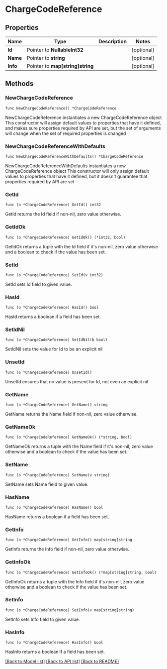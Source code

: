 # ChargeCodeReference

## Properties

Name | Type | Description | Notes
------------ | ------------- | ------------- | -------------
**Id** | Pointer to **NullableInt32** |  | [optional] 
**Name** | Pointer to **string** |  | [optional] 
**Info** | Pointer to **map[string]string** |  | [optional] 

## Methods

### NewChargeCodeReference

`func NewChargeCodeReference() *ChargeCodeReference`

NewChargeCodeReference instantiates a new ChargeCodeReference object
This constructor will assign default values to properties that have it defined,
and makes sure properties required by API are set, but the set of arguments
will change when the set of required properties is changed

### NewChargeCodeReferenceWithDefaults

`func NewChargeCodeReferenceWithDefaults() *ChargeCodeReference`

NewChargeCodeReferenceWithDefaults instantiates a new ChargeCodeReference object
This constructor will only assign default values to properties that have it defined,
but it doesn't guarantee that properties required by API are set

### GetId

`func (o *ChargeCodeReference) GetId() int32`

GetId returns the Id field if non-nil, zero value otherwise.

### GetIdOk

`func (o *ChargeCodeReference) GetIdOk() (*int32, bool)`

GetIdOk returns a tuple with the Id field if it's non-nil, zero value otherwise
and a boolean to check if the value has been set.

### SetId

`func (o *ChargeCodeReference) SetId(v int32)`

SetId sets Id field to given value.

### HasId

`func (o *ChargeCodeReference) HasId() bool`

HasId returns a boolean if a field has been set.

### SetIdNil

`func (o *ChargeCodeReference) SetIdNil(b bool)`

 SetIdNil sets the value for Id to be an explicit nil

### UnsetId
`func (o *ChargeCodeReference) UnsetId()`

UnsetId ensures that no value is present for Id, not even an explicit nil
### GetName

`func (o *ChargeCodeReference) GetName() string`

GetName returns the Name field if non-nil, zero value otherwise.

### GetNameOk

`func (o *ChargeCodeReference) GetNameOk() (*string, bool)`

GetNameOk returns a tuple with the Name field if it's non-nil, zero value otherwise
and a boolean to check if the value has been set.

### SetName

`func (o *ChargeCodeReference) SetName(v string)`

SetName sets Name field to given value.

### HasName

`func (o *ChargeCodeReference) HasName() bool`

HasName returns a boolean if a field has been set.

### GetInfo

`func (o *ChargeCodeReference) GetInfo() map[string]string`

GetInfo returns the Info field if non-nil, zero value otherwise.

### GetInfoOk

`func (o *ChargeCodeReference) GetInfoOk() (*map[string]string, bool)`

GetInfoOk returns a tuple with the Info field if it's non-nil, zero value otherwise
and a boolean to check if the value has been set.

### SetInfo

`func (o *ChargeCodeReference) SetInfo(v map[string]string)`

SetInfo sets Info field to given value.

### HasInfo

`func (o *ChargeCodeReference) HasInfo() bool`

HasInfo returns a boolean if a field has been set.


[[Back to Model list]](../README.md#documentation-for-models) [[Back to API list]](../README.md#documentation-for-api-endpoints) [[Back to README]](../README.md)


